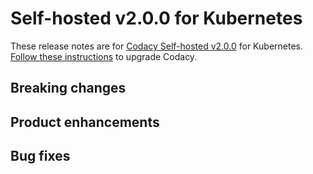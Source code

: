 # Self-hosted v2.0.0 for Kubernetes

These release notes are for [Codacy Self-hosted v2.0.0](https://github.com/codacy/chart/releases/tag/2.0.0) for Kubernetes. [Follow these instructions](https://docs.codacy.com/chart/maintenance/upgrade/) to upgrade Codacy.

## Breaking changes


## Product enhancements


## Bug fixes
